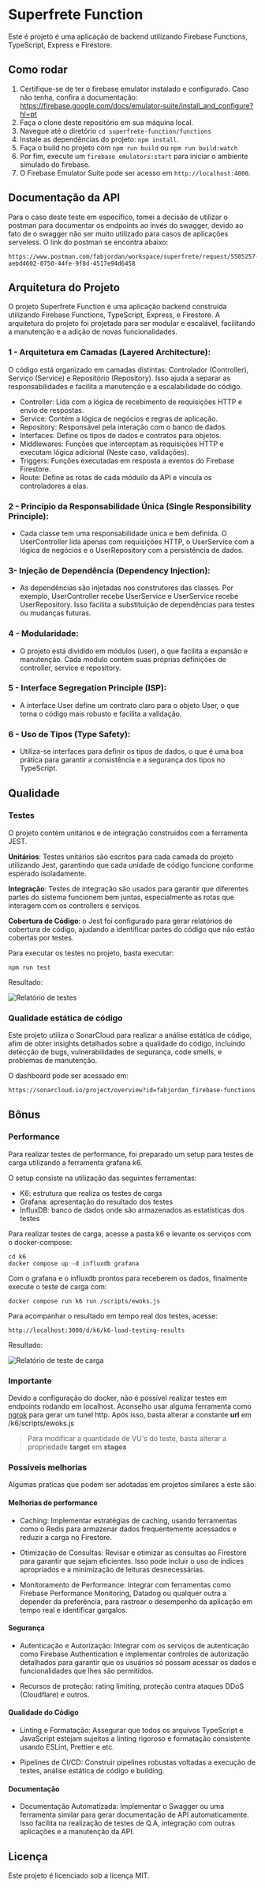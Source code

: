 # Superfrete Function

Este é projeto é uma aplicação de backend utilizando Firebase Functions, TypeScript, Express e Firestore.

## Como rodar

1. Certifique-se de ter o firebase emulator instalado e configurado. Caso não tenha, confira a documentação: https://firebase.google.com/docs/emulator-suite/install_and_configure?hl=pt
2. Faça o clone deste repositório em sua máquina local.
3. Navegue até o diretório `cd superfrete-function/functions`
4. Instale as dependências do projeto: `npm install`.
5. Faça o build no projeto com `npm run build` ou `npm run build:watch`
6. Por fim, execute um `firebase emulators:start` para iniciar o ambiente simulado do firebase.
7. O Firebase Emulator Suite pode ser acesso em `http://localhost:4000`.

## Documentação da API

Para o caso deste teste em específico, tomei a decisão de utilizar o postman para documentar os endpoints ao invés do swagger, devido ao fato de o swagger não ser muito utilizado para casos de aplicações serveless. O link do postman se encontra abaixo:

``` curl
https://www.postman.com/fabjordan/workspace/superfrete/request/5505257-aebd4602-0750-44fe-9f8d-4517e94d6458
```

## Arquitetura do Projeto

O projeto Superfrete Function é uma aplicação backend construída utilizando Firebase Functions, TypeScript, Express, e Firestore. A arquitetura do projeto foi projetada para ser modular e escalável, facilitando a manutenção e a adição de novas funcionalidades.

### 1 - Arquitetura em Camadas (Layered Architecture):
O código está organizado em camadas distintas: Controlador (Controller), Serviço (Service) e Repositório (Repository). Isso ajuda a separar as responsabilidades e facilita a manutenção e a escalabilidade do código.

- Controller: Lida com a lógica de recebimento de requisições HTTP e envio de respostas.
- Service: Contém a lógica de negócios e regras de aplicação.
- Repository: Responsável pela interação com o banco de dados.
- Interfaces: Define os tipos de dados e contratos para objetos.
- Middlewares: Funções que interceptam as requisições HTTP e executam lógica adicional (Neste caso, validações).
- Triggers: Funções executadas em resposta a eventos do Firebase Firestore.
- Route: Define as rotas de cada móduilo da API e vincula os controladores a elas.

### 2 - Princípio da Responsabilidade Única (Single Responsibility Principle):
- Cada classe tem uma responsabilidade única e bem definida. O UserController lida apenas com requisições HTTP, o UserService com a lógica de negócios e o UserRepository com a persistência de dados.

### 3- Injeção de Dependência (Dependency Injection):
- As dependências são injetadas nos construtores das classes. Por exemplo, UserController recebe UserService e UserService recebe UserRepository. Isso facilita a substituição de dependências para testes ou mudanças futuras.

### 4 - Modularidade:
- O projeto está dividido em módulos (user), o que facilita a expansão e manutenção. Cada módulo contém suas próprias definições de controller, service e repository.

### 5 - Interface Segregation Principle (ISP):
- A interface User define um contrato claro para o objeto User, o que torna o código mais robusto e facilita a validação.

### 6 - Uso de Tipos (Type Safety):
- Utiliza-se interfaces para definir os tipos de dados, o que é uma boa prática para garantir a consistência e a segurança dos tipos no TypeScript.


## Qualidade

### Testes
O projeto contém unitários e de integração construidos com a ferramenta JEST.

<b>Unitários</b>: Testes unitários são escritos para cada camada do projeto utilizando Jest, garantindo que cada unidade de código funcione conforme esperado isoladamente.

<b>Integração</b>: Testes de integração são usados para garantir que diferentes partes do sistema funcionem bem juntas, especialmente as rotas que interagem com os controllers e serviços.

<b>Cobertura de Código</b>: o Jest foi configurado para gerar relatórios de cobertura de código, ajudando a identificar partes do código que não estão cobertas por testes.

Para executar os testes no projeto, basta executar:

``` shell
npm run test
```

Resultado:

![Relatório de testes](assets/relatorio-testes.jpeg)

### Qualidade estática de código
Este projeto utiliza o SonarCloud para realizar a análise estática de código, afim de obter insights detalhados sobre a qualidade do código, incluindo detecção de bugs, vulnerabilidades de segurança, code smells, e problemas de manutenção.

O dashboard pode ser acessado em:
```
https://sonarcloud.io/project/overview?id=fabjordan_firebase-functions
```

## Bônus

### Performance
Para realizar testes de performance, foi preparado um setup para testes de carga utilizando a ferramenta grafana k6.

O setup consiste na utilização das seguintes ferramentas:
- K6: estrutura que realiza os testes de carga
- Grafana: apresentação do resultado dos testes
- InfluxDB: banco de dados onde são armazenados as estatísticas dos testes

Para realizar testes de carga, acesse a pasta k6 e levante os serviços com o docker-compose:

``` shell
cd k6
docker compose up -d influxdb grafana
```
Com o grafana e o influxdb prontos para receberem os dados, finalmente execute o teste de carga com:

``` shell
docker compose run k6 run /scripts/ewoks.js
```

Para acompanhar o resultado em tempo real dos testes, acesse:

 ```
http://localhost:3000/d/k6/k6-load-testing-results
```

Resultado:

![Relatório de teste de carga](assets/relatorio-k6.jpeg)


### Importante

Devido a configuração do docker, não é possível realizar testes em endpoints rodando em localhost. Aconselho usar alguma ferramenta como [ngrok](https://ngrok.com/) para gerar um tunel http.
Após isso, basta alterar a constante <b>url</b> em /k6/scripts/ewoks.js

> Para modificar a quantidade de VU's do teste, basta alterar a propriedade <b>target</b> em <b>stages</b>

### Possíveis melhorias

Algumas praticas que podem ser adotadas em projetos similares a este são:

#### Melhorias de performance
- Caching: Implementar estratégias de caching, usando ferramentas como o Redis para armazenar dados frequentemente acessados e reduzir a carga no Firestore.

- Otimização de Consultas: Revisar e otimizar as consultas ao Firestore para garantir que sejam eficientes. Isso pode incluir o uso de índices apropriados e a minimização de leituras desnecessárias.

- Monitoramento de Performance: Integrar com ferramentas como Firebase Performance Monitoring, Datadog ou qualquer outra a depender da preferência, para rastrear o desempenho da aplicação em tempo real e identificar gargalos.

#### Segurança
- Autenticação e Autorização: Integrar com os serviços de autenticação como Firebase Authentication e implementar controles de autorização detalhados para garantir que os usuários só possam acessar os dados e funcionalidades que lhes são permitidos.

- Recursos de proteção: rating limiting, proteção contra ataques DDoS (Cloudflare) e outros.

#### Qualidade do Código
- Linting e Formatação: Assegurar que todos os arquivos TypeScript e JavaScript estejam sujeitos a linting rigoroso e formatação consistente usando ESLint, Prettier e etc.

- Pipelines de CI/CD: Construir pipelines robustas voltadas a execução de testes, análise estática de código e building.

#### Documentação
- Documentação Automatizada: Implementar o Swagger ou uma ferramenta similar para gerar documentação de API automaticamente. Isso facilita na realização de testes de Q.A, integração com outras aplicações e a manutenção da API.

## Licença
Este projeto é licenciado sob a licença MIT.